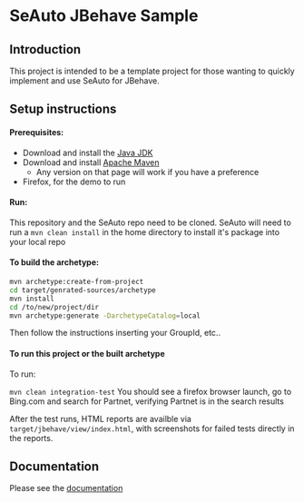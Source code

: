 SeAuto JBehave Sample
======

Introduction
------
This project is intended to be a template project for those wanting to quickly
implement and use SeAuto for JBehave.

## Setup instructions


#### Prerequisites: 
* Download and install the [Java JDK](http://www.oracle.com/technetwork/java/javase/downloads/) 
* Download and install [Apache Maven](http://maven.apache.org/download.cgi) 
  * Any version on that page will work if you have a preference
* Firefox, for the demo to run

#### Run:

This repository and the SeAuto repo need to be cloned.
SeAuto will need to run a `mvn clean install` in the home directory to install it's package into your local repo

#### To build the archetype:
````bash
mvn archetype:create-from-project
cd target/genrated-sources/archetype
mvn install
cd /to/new/project/dir
mvn archetype:generate -DarchetypeCatalog=local
````
Then follow the instructions inserting your GroupId, etc..

#### To run this project or the built archetype
To run:

`mvn clean integration-test`
You should see a firefox browser launch, go to Bing.com and search for Partnet, verifying Partnet is in the search results

After the test runs, HTML reports are availble via `target/jbehave/view/index.html`, with screenshots for failed tests directly in the reports.

## Documentation
Please see the [documentation](http://mercury.part.net/WebContent/#/getStarted)